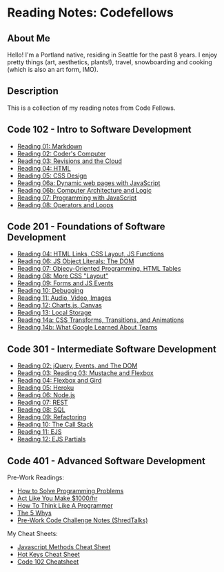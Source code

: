 # Reading Notes: Codefellows

## About Me 
Hello! I'm a Portland native, residing in Seattle for the past 8 years. I enjoy pretty things (art, aesthetics, plants!), travel, snowboarding and cooking (which is also an art form, IMO).

## Description
This is a collection of my reading notes from Code Fellows.

## Code 102 - Intro to Software Development
- [Reading 01: Markdown](markdown1.md)
- [Reading 02: Coder's Computer](coders_computer1.md)
- [Reading 03: Revisions and the Cloud](revisions_and_the_cloud.md)
- [Reading 04: HTML](read4_html.md)
- [Reading 05: CSS Design](read5designcss.md)
- [Reading 06a: Dynamic web pages with JavaScript](read6a_javascript.md)
- [Reading 06b: Computer Architecture and Logic](read6b_complogic.md)
- [Reading 07: Programming with JavaScript](read7_progjavascript.md)
- [Reading 08: Operators and Loops](read8_loops.md)

## Code 201 - Foundations of Software Development
- [Reading 04: HTML Links, CSS Layout, JS Functions](201/read4.md)
- [Reading 06: JS Object Literals; The DOM](201/read06.md)
- [Reading 07: Objecy-Oriented Programming, HTML Tables](201/read07.md)
- [Reading 08: More CSS "Layout"](201/read08.md)
- [Reading 09: Forms and JS Events](201/read09.md)
- [Reading 10: Debugging](201/read10.md)
- [Reading 11: Audio, Video, Images](201/read11.md)
- [Reading 12: Charts.js, Canvas](201/read12.md)
- [Reading 13: Local Storage ](201/read13.md)
- [Reading 14a: CSS Transforms, Transitions, and Animations](201/read14a.md)
- [Reading 14b: What Google Learned About Teams](201/read14b.md)

## Code 301 - Intermediate Software Development

- [Reading 02: jQuery, Events, and The DOM](301/read02.md)
- [Reading 03: Reading 03: Mustache and Flexbox](301/read03.md)
- [Reading 04: Flexbox and Gird](301/read04.md)
- [Reading 05: Heroku](301/read05.md)
- [Reading 06: Node.js](301/read06.md)
- [Reading 07: REST](301/read07.md)
- [Reading 08: SQL](301/read08.md)
- [Reading 09: Refactoring](301/read09.md)
- [Reading 10: The Call Stack](301/read10.md)
- [Reading 11: EJS](301/read11.md)
- [Reading 12: EJS Partials](301/read12.md)

## Code 401 - Advanced Software Development

Pre-Work Readings:
- [How to Solve Programming Problems](401/pwSolveProgProbs.md)
- [Act Like You Make $1000/hr](401/pwTimeProductivity.md)
- [How To Think Like A Programmer](401/pwThinkLikeAProgrammer.md)
- [The 5 Whys](401/pw5whys.md)
- [Pre-Work Code Challenge Notes (ShredTalks)](401/pwCodeChallengeNotes.md)

My Cheat Sheets:
- [Javascript Methods Cheat Sheet](401/methodscheatsheet.md)
- [Hot Keys Cheat Sheet](401/hotkeys.md)
- [Code 102 Cheatsheet](code_cheatsheet.md) 